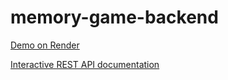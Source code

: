 # memory-game-backend
[Demo on Render](https://memory-game-j84d.onrender.com/welcome)

[Interactive REST API documentation](https://memory-game-j84d.onrender.com/swagger-ui/index.html)
